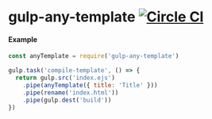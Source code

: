 # gulp-any-template [![Circle CI](https://circleci.com/gh/farism/gulp-any-template/tree/master.svg?style=svg)](https://circleci.com/gh/farism/gulp-any-template/tree/master)

#### Example

```js
const anyTemplate = require('gulp-any-template')

gulp.task('compile-template', () => {
  return gulp.src('index.ejs')
    .pipe(anyTemplate({ title: 'Title' }))
    .pipe(rename('index.html'))
    .pipe(gulp.dest('build'))
})
```
